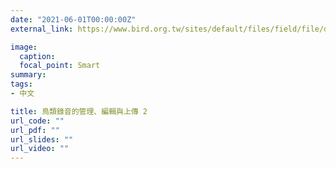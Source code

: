```yaml
---
date: "2021-06-01T00:00:00Z"
external_link: https://www.bird.org.tw/sites/default/files/field/file/download/%E4%B8%AD%E8%8F%AF%E9%A3%9B%E7%BE%BD301%E6%9C%9F_0.pdf#page=22

image:
  caption: 
  focal_point: Smart
summary: 
tags:
- 中文

title: 鳥類錄音的管理、編輯與上傳 2
url_code: ""
url_pdf: ""
url_slides: ""
url_video: ""
---
```

